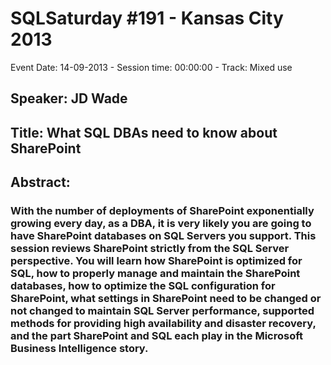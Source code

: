 # SQLSaturday #191 - Kansas City 2013
Event Date: 14-09-2013 - Session time: 00:00:00 - Track: Mixed use
## Speaker: JD Wade
## Title: What SQL DBAs need to know about SharePoint
## Abstract:
### With the number of deployments of SharePoint exponentially growing every day, as a DBA, it is very likely you are going to have SharePoint databases on SQL Servers you support. This session reviews SharePoint strictly from the SQL Server perspective. You will learn how SharePoint is optimized for SQL, how to properly manage and maintain the SharePoint databases, how to optimize the SQL configuration for SharePoint,  what settings in SharePoint need to be changed or not changed to maintain SQL Server performance, supported methods for providing high availability and disaster recovery, and the part SharePoint and SQL each play in the Microsoft Business Intelligence story.
